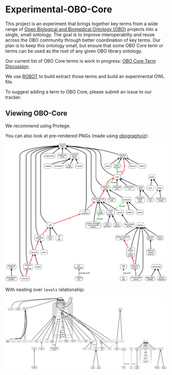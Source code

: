 # Experimental-OBO-Core

This project is an experiment that brings together key terms from a wide range of [Open Biological and Biomedical Ontology (OBO)](http://obofoundry.org) projects into a single, small ontology. The goal is to improve interoperabilty and reuse across the OBO community through better coordination of key terms. Our plan is to keep this ontology small, but ensure that some OBO Core term or terms can be used as the root of any given OBO library ontology.

Our current list of OBO Core terms is work in progress: [OBO Core Term Discussion](https://docs.google.com/spreadsheets/d/1DHU6EktJKuOShV_vK-gKLK6b5RwXG021kAfpqWkcKIU/edit#gid=0).

We use [ROBOT](http://robot.obolibrary.org) to build extract those terms and build an experimental OWL file.

To suggest adding a term to OBO Core, please submit an issue to our tracker.

## Viewing OBO-Core

We recommend using Protege.

You can also look at pre-rendered PNGs (made using [obographviz](https://www.npmjs.com/package/obographviz)):

![img](core.png)

With nesting over `levels` relationship:

![img](core-n.png) 
